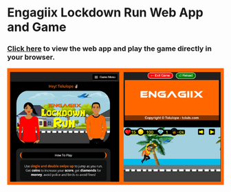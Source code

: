 # Engagiix Lockdown Run Web App and Game

### [Click here](https://game.toluls.com) to view the web app and play the game directly in your browser.


![lockdown run banner](img/screenshot.png)
